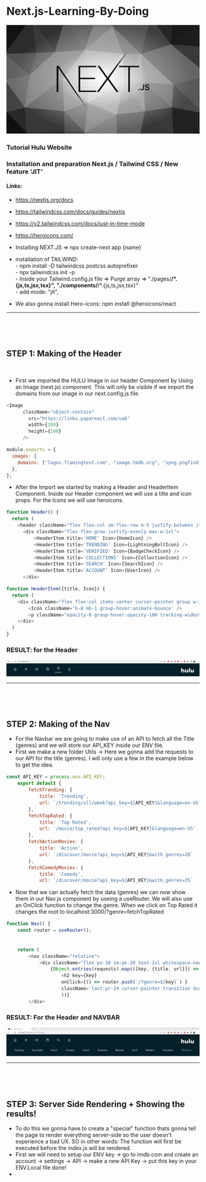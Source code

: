 # Next.js-Learning-By-Doing

![Next](/images/next.jpeg)

### Tutorial Hulu Website
### Installation and preparation Next.js / Tailwind CSS / New feature 'JIT' 
#### Links: 
- https://nextjs.org/docs
- https://tailwindcss.com/docs/guides/nextjs
- https://v2.tailwindcss.com/docs/just-in-time-mode
- https://heroicons.com/

- Installing NEXT.JS => npx create-next app {name}
- installation of TAILWIND: <br> - npm install -D tailwindcss postcss autoprefixer
                            <br> - npx tailwindcss init -p
                            <br> - Inside your Tailwind.config.js file => Purge array  => "./pages/**/*.{js,ts,jsx,tsx}",
                              "./components/**/*.{js,ts,jsx,tsx}"
                            <br> - add mode: "jit",
- We also gonna install Hero-icons: npm install @heroicons/react
<hr>
<br>
<br>
<br>


## STEP 1: Making of the Header


<br>

- First we imported the HULU Image in our header Component by Using an Image (next.js) component. This will only be visible if we import the domains from our image in our next.config.js file.
```js
<Image 
      className="object-contain"
        src="https://links.papareact.com/ua6"
        width={200}
        height={100}
      />
```
```js      
module.exports = {
  images: {
    domains: ["logos.flamingtext.com", "image.tmdb.org", "spng.pngfind.com", "banner2.cleanpng.com", "links.papareact.com"],
  },
};
```

- After the Import we started by making a Header and HeaderItem Component. Inside our Header component we will use a title and icon props. For the Icons we will use heroicons.
```js  
function Header() {
  return (
    <header className="flex flex-col sm:flex-row m-5 justify-between items-center h-auto">
      <div className="flex flex-grow justify-evenly max-w-2xl">
          <HeaderItem title='HOME' Icon={HomeIcon} />
          <HeaderItem title='TRENDING' Icon={LightningBoltIcon} />
          <HeaderItem title='VERIFIED' Icon={BadgeCheckIcon} />
          <HeaderItem title='COLLECTIONS' Icon={CollectionIcon} />
          <HeaderItem title='SEARCH' Icon={SearchIcon} />
          <HeaderItem title='ACCOUNT' Icon={UserIcon} />
      </div>
```
```js  
function HeaderItem({title, Icon}) {
  return (
    <div className="flex flex-col items-center cursor-pointer group w-12 sm:w-20 hover:text-white">
        <Icon className='h-8 mb-1 group-hover:animate-bounce' />
        <p className="opacity-0 group-hover:opacity-100 tracking-widest">{title}</p>
    </div>
  )
}
```

### RESULT: for the Header
![Header](/images//header.JPG)

<hr>
<br>
<br>
<br>

## STEP 2: Making of the Nav

- For the Navbar we are going to make use of an API to fetch all the Title (genres) and we will store our API_KEY inside our ENV file.
- First we make a new folder Utils -> Here we gonna add the requests to our API for the title (genres). I will only use a few in the example below to get the idea. 
```js 
const API_KEY = process.env.API_KEY;
    export default {
        fetchTrending: {
            title: 'Trending',
            url: `/trending/all/week?api_key=${API_KEY}&language=en-US`
        },
        fetchTopRated: {
            title: 'Top Rated',
            url: `/movie/top_rated?api_key=${API_KEY}&language=en-US`
        },
        fetchActionMovies: {
            title: 'Action',
            url: `/discover/movie?api_key=${API_KEY}&with_genres=28`
        },
        fetchComedyMovies: {
            title: 'Comedy',
            url: `/discover/movie?api_key=${API_KEY}&with_genres=35`
```
- Now that we can actually fetch the data (genres) we can now show them in our Nav.js component by useing a useRouter. We will also use an OnClick function to change the genre. When we click on Top Rated it changes the root to localhost:3000/?genre=fetchTopRated
```js 
function Nav() {
    const router = useRouter();


    return (
        <nav className="relative">
            <div className="flex px-10 sm:px-20 text-2xl whitespace-nowrap space-x-10 sm:space-x-20 overflow-x-scroll scrollbar-hide">
                {Object.entries(requests).map(([key, {title, url}]) => (
                    <h2 key={key} 
                    onClick={() => router.push(`/?genre=${key}`) }
                    className='last:pr-24 cursor-pointer transition duration-100 transform hover:scale-125 hover:text-white active:text-red-500'>{title}</h2>
                    ))}
        </div>
```

### RESULT: For the Header and NAVBAR
![Header](/images//nav.JPG)

<hr>
<br>
<br>
<br>

## STEP 3: Server Side Rendering + Showing the results!

- To do this we gonna have to create a "special" function thats gonna tell the page to render everything server-side so the user doesn't experience a bad UX. SO in other words: The function will first be executed before the index.js will be rendered.
- First we will need to setup our ENV key -> go to imdb.com and create an account -> settings -> API -> make a new API Key -> put this key in your ENV.Local file done!
- 
